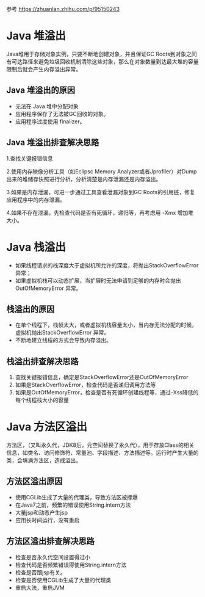 参考 https://zhuanlan.zhihu.com/p/95150243

# Java 堆溢出

Java堆用于存储对象实例，只要不断地创建对象，并且保证GC Roots到对象之间有可达路径来避免垃圾回收机制清除这些对象，那么在对象数量到达最大堆的容量限制后就会产生内存溢出异常。

## Java 堆溢出的原因

- 无法在 Java 堆中分配对象
- 应用程序保存了无法被GC回收的对象。
- 应用程序过度使用 finalizer。

## Java 堆溢出排查解决思路

1.查找关键报错信息

2.使用内存映像分析工具（如Eclipsc Memory Analyzer或者Jprofiler）对Dump出来的堆储存快照进行分析，分析清楚是内存泄漏还是内存溢出。

3.如果是内存泄漏，可进一步通过工具查看泄漏对象到GC Roots的引用链，修复应用程序中的内存泄漏。

4.如果不存在泄漏，先检查代码是否有死循环，递归等，再考虑用 -Xmx 增加堆大小。

# Java 栈溢出

- 如果线程请求的栈深度大于虚拟机所允许的深度，将抛出StackOverflowError 异常；
- 如果虚拟机栈可以动态扩展，当扩展时无法申请到足够的内存时会抛出 OutOfMemoryError 异常。

## 栈溢出的原因

- 在单个线程下，栈帧太大，或者虚拟机栈容量太小，当内存无法分配的时候，虚拟机抛出StackOverflowError 异常。
- 不断地建立线程的方式会导致内存溢出。

## 栈溢出排查解决思路

1. 查找关键报错信息，确定是StackOverflowError还是OutOfMemoryError
2. 如果是StackOverflowError，检查代码是否递归调用方法等
3. 如果是OutOfMemoryError，检查是否有死循环创建线程等，通过-Xss降低的每个线程栈大小的容量

# Java 方法区溢出

方法区，（又叫永久代，JDK8后，元空间替换了永久代），用于存放Class的相关信息，如类名、访问修饰符、常量池、字段描述、方法描述等。运行时产生大量的类，会填满方法区，造成溢出。

## 方法区溢出原因

- 使用CGLib生成了大量的代理类，导致方法区被撑爆
- 在Java7之前，频繁的错误使用String.intern方法
- 大量jsp和动态产生jsp
- 应用长时间运行，没有重启

## 方法区溢出排查解决思路

- 检查是否永久代空间设置得过小
- 检查代码是否频繁错误得使用String.intern方法
- 检查是否跟jsp有关。
- 检查是否使用CGLib生成了大量的代理类
- 重启大法，重启JVM
